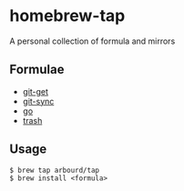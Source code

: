 # homebrew-tap

A personal collection of formula and mirrors

## Formulae

* [git-get](https://github.com/arbourd/git-get)
* [git-sync](https://github.com/arbourd/git-sync)
* [go](https://go.dev/)
* [trash](https://github.com/arbourd/trashOS)

## Usage

```console
$ brew tap arbourd/tap
$ brew install <formula>
```
